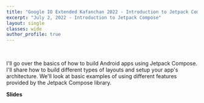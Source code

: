 ```yaml
---
title: "Google IO Extended Kafanchan 2022 - Introduction to Jetpack Compose"
excerpt: "July 2, 2022 - Introduction to Jetpack Compose"
layout: single
classes: wide
author_profile: true
---
```


<br/>

I'll go over the basics of how to build Android apps using Jetpack Compose. I'll share how to build different types of layouts and setup your app's architecture. We'll look at basic examples of using different features provided by the Jetpack Compose library.

**Slides**

<script async class="speakerdeck-embed" data-id="5a17c225fb1048b6a514950074263846" data-ratio="1.77777777777778" src="//speakerdeck.com/assets/embed.js"></script>


